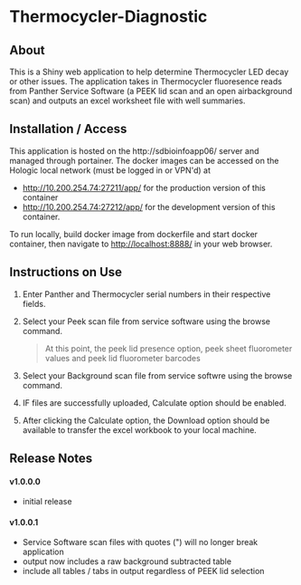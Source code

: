 # Thermocycler-Diagnostic

## About

This is a Shiny web application to help determine Thermocycler LED decay or other issues. The application takes in Thermocycler fluoresence reads from Panther Service Software (a PEEK lid scan and an open airbackground scan) and outputs an excel worksheet file with well summaries.

## Installation / Access

This application is hosted on the http://sdbioinfoapp06/ server and managed through portainer. The docker images can be accessed on the Hologic local network (must be logged in or VPN'd) at 

- <http://10.200.254.74:27211/app/> for the production version of this container
- <http://10.200.254.74:27212/app/> for the development version of this container.

To run locally, build docker image from dockerfile and start docker container, then navigate to <http://localhost:8888/> in your web browser.

## Instructions on Use

1. Enter Panther and Thermocycler serial numbers in their respective fields.
2. Select your Peek scan file from service software using the browse command.

    > At this point, the peek lid presence option, peek sheet fluorometer values and peek lid fluorometer barcodes

3. Select your Background scan file from service softwre using the browse command.
4. IF files are successfully uploaded, Calculate option should be enabled.
5. After clicking the Calculate option, the Download option should be available to transfer the excel workbook to your local machine.

## Release Notes

#### v1.0.0.0

- initial release

#### v1.0.0.1

- Service Software scan files with quotes (") will no longer break application
- output now includes a raw background subtracted table
- include all tables / tabs in output regardless of PEEK lid selection
